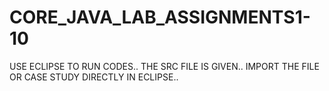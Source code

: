 # CORE_JAVA_LAB_ASSIGNMENTS1-10
USE ECLIPSE TO RUN CODES..
THE SRC FILE IS GIVEN..
IMPORT THE FILE OR CASE STUDY DIRECTLY IN ECLIPSE..
